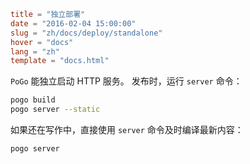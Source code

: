 ```toml
title = "独立部署"
date = "2016-02-04 15:00:00"
slug = "zh/docs/deploy/standalone"
hover = "docs"
lang = "zh"
template = "docs.html"
```

`PoGo` 能独立启动 HTTP 服务。 发布时，运行 `server` 命令：

```bash
pogo build
pogo server --static
```

如果还在写作中，直接使用 `server` 命令及时编译最新内容：

```bash
pogo server
```
